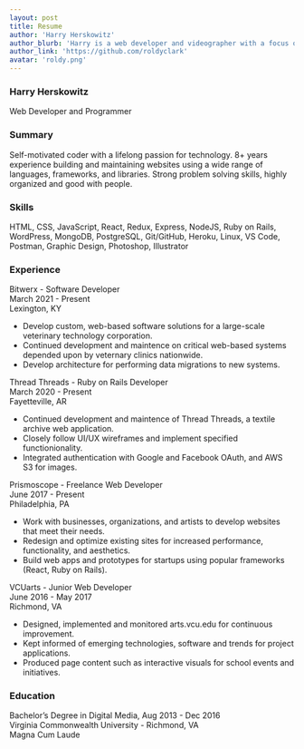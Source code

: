 ```yaml
---
layout: post
title: Resume
author: 'Harry Herskowitz'
author_blurb: 'Harry is a web developer and videographer with a focus on using technology to empower local artists and communities'
author_link: 'https://github.com/roldyclark'
avatar: 'roldy.png'
---
```


### Harry Herskowitz

Web Developer and Programmer

### Summary

Self-motivated coder with a lifelong passion for technology. 8+ years experience building and maintaining websites using a
wide range of languages, frameworks, and libraries. Strong problem solving
skills, highly organized and good with people.

### Skills

HTML, CSS, JavaScript, React, Redux, Express, NodeJS, Ruby on Rails, WordPress, MongoDB, PostgreSQL, Git/GitHub, Heroku, Linux, VS Code, Postman, Graphic Design, Photoshop, Illustrator

### Experience

Bitwerx - Software Developer\
March 2021 - Present\
Lexington, KY

- Develop custom, web-based software solutions for a large-scale veterinary technology corporation.
- Continued development and maintence on critical web-based systems depended upon by veternary clinics nationwide.
- Develop architecture for performing data migrations to new systems.

Thread Threads - Ruby on Rails Developer\
March 2020 - Present\
Fayetteville, AR

- Continued development and maintence of Thread Threads, a textile archive web application.
- Closely follow UI/UX wireframes and implement specified functionionality.
- Integrated authentication with Google and Facebook OAuth, and AWS S3 for images.

Prismoscope - Freelance Web Developer\
June 2017 - Present\
Philadelphia, PA

- Work with businesses, organizations, and artists to develop websites that meet their needs.
- Redesign and optimize existing sites for increased performance, functionality, and aesthetics.
- Build web apps and prototypes for startups using popular frameworks (React, Ruby on Rails).

VCUarts - Junior Web Developer\
June 2016 - May 2017\
Richmond, VA

- Designed, implemented and monitored arts.vcu.edu for continuous improvement.
- Kept informed of emerging technologies, software and trends for project applications.
- Produced page content such as interactive visuals for school events and initiatives.

### Education

Bachelor’s Degree in Digital Media, Aug 2013 - Dec 2016\
Virginia Commonwealth University - Richmond, VA\
Magna Cum Laude
